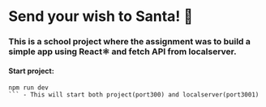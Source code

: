# Send your wish to Santa! 🎅

### This is a school project where the assignment was to build a simple app using React⚛️ and fetch API from localserver.

#### Start project:
```
npm run dev 
``` - This will start both project(port300) and localserver(port3001)
